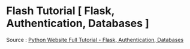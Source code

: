 # Flash Tutorial [ Flask, Authentication, Databases ]

Source :  [Python Website Full Tutorial - Flask, Authentication, Databases](https://www.youtube.com/watch?v=dam0GPOAvVI&list=PL4wJK5KvSZ2Sul1V9C33RvDXMSAUl9caM&index=2&t=4340s)